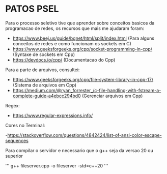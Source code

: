 # PATOS PSEL

Para o processo seletivo tive que aprender sobre conceitos basicos da programacao de redes, os recursos que mais me ajudaram foram:

- https://www.beej.us/guide/bgnet/html/split/index.html (Para alguns conceitos de redes e como funcionam os sockets em C)
- https://www.geeksforgeeks.org/cpp/socket-programming-in-cpp/ (Syntaxe de sockets em Cpp)
- https://devdocs.io/cpp/ (Documentacao do Cpp)

Para a parte de arquivos, consultei:

- https://www.geeksforgeeks.org/cpp/file-system-library-in-cpp-17/ (Sistema de arquivos em Cpp)
- https://medium.com/@ryan_forrester_/c-file-handling-with-fstream-a-complete-guide-a4ebcc294bd0 (Gerenciar arquivos em Cpp)

Regex:

- https://www.regular-expressions.info/

Cores no Terminal:

-https://stackoverflow.com/questions/4842424/list-of-ansi-color-escape-sequences

Para compilar o servidor e necessario que o g++ seja da versao 20 ou superior

'''
g++  fileserver.cpp -o fileserver -std=c++20
'''
